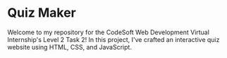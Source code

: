 # Quiz Maker
Welcome to my repository for the CodeSoft Web Development Virtual Internship's Level 2 Task 2! In this project, I've crafted an interactive quiz website using HTML, CSS, and JavaScript.
